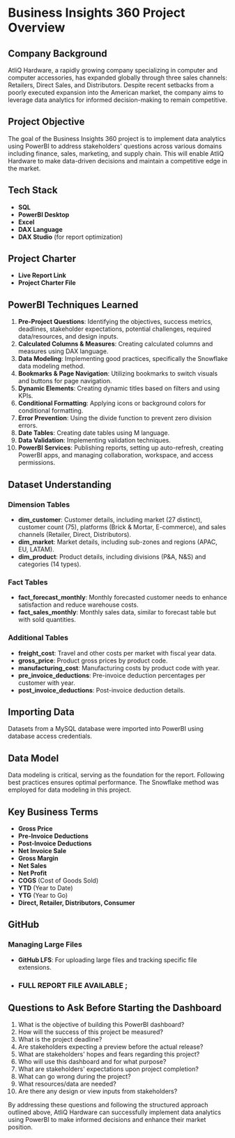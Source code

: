 # Business Insights 360 Project Overview

## Company Background
AtliQ Hardware, a rapidly growing company specializing in computer and computer accessories, has expanded globally through three sales channels: Retailers, Direct Sales, and Distributors. Despite recent setbacks from a poorly executed expansion into the American market, the company aims to leverage data analytics for informed decision-making to remain competitive.

## Project Objective
The goal of the Business Insights 360 project is to implement data analytics using PowerBI to address stakeholders' questions across various domains including finance, sales, marketing, and supply chain. This will enable AtliQ Hardware to make data-driven decisions and maintain a competitive edge in the market.

## Tech Stack
- **SQL**
- **PowerBI Desktop**
- **Excel**
- **DAX Language**
- **DAX Studio** (for report optimization)

## Project Charter
- **Live Report Link**
- **Project Charter File**

## PowerBI Techniques Learned
1. **Pre-Project Questions**: Identifying the objectives, success metrics, deadlines, stakeholder expectations, potential challenges, required data/resources, and design inputs.
2. **Calculated Columns & Measures**: Creating calculated columns and measures using DAX language.
3. **Data Modeling**: Implementing good practices, specifically the Snowflake data modeling method.
4. **Bookmarks & Page Navigation**: Utilizing bookmarks to switch visuals and buttons for page navigation.
5. **Dynamic Elements**: Creating dynamic titles based on filters and using KPIs.
6. **Conditional Formatting**: Applying icons or background colors for conditional formatting.
7. **Error Prevention**: Using the divide function to prevent zero division errors.
8. **Date Tables**: Creating date tables using M language.
9. **Data Validation**: Implementing validation techniques.
10. **PowerBI Services**: Publishing reports, setting up auto-refresh, creating PowerBI apps, and managing collaboration, workspace, and access permissions.

## Dataset Understanding
### Dimension Tables
- **dim_customer**: Customer details, including market (27 distinct), customer count (75), platforms (Brick & Mortar, E-commerce), and sales channels (Retailer, Direct, Distributors).
- **dim_market**: Market details, including sub-zones and regions (APAC, EU, LATAM).
- **dim_product**: Product details, including divisions (P&A, N&S) and categories (14 types).

### Fact Tables
- **fact_forecast_monthly**: Monthly forecasted customer needs to enhance satisfaction and reduce warehouse costs.
- **fact_sales_monthly**: Monthly sales data, similar to forecast table but with sold quantities.

### Additional Tables
- **freight_cost**: Travel and other costs per market with fiscal year data.
- **gross_price**: Product gross prices by product code.
- **manufacturing_cost**: Manufacturing costs by product code with year.
- **pre_invoice_deductions**: Pre-invoice deduction percentages per customer with year.
- **post_invoice_deductions**: Post-invoice deduction details.

## Importing Data
Datasets from a MySQL database were imported into PowerBI using database access credentials.

## Data Model
Data modeling is critical, serving as the foundation for the report. Following best practices ensures optimal performance. The Snowflake method was employed for data modeling in this project.

## Key Business Terms
- **Gross Price**
- **Pre-Invoice Deductions**
- **Post-Invoice Deductions**
- **Net Invoice Sale**
- **Gross Margin**
- **Net Sales**
- **Net Profit**
- **COGS** (Cost of Goods Sold)
- **YTD** (Year to Date)
- **YTG** (Year to Go)
- **Direct, Retailer, Distributors, Consumer**

## GitHub
### Managing Large Files
- **GitHub LFS**: For uploading large files and tracking specific file extensions.

- ### FULL REPORT FILE AVAILABLE ;

## Questions to Ask Before Starting the Dashboard
1. What is the objective of building this PowerBI dashboard?
2. How will the success of this project be measured?
3. What is the project deadline?
4. Are stakeholders expecting a preview before the actual release?
5. What are stakeholders' hopes and fears regarding this project?
6. Who will use this dashboard and for what purpose?
7. What are stakeholders' expectations upon project completion?
8. What can go wrong during the project?
9. What resources/data are needed?
10. Are there any design or view inputs from stakeholders?

By addressing these questions and following the structured approach outlined above, AtliQ Hardware can successfully implement data analytics using PowerBI to make informed decisions and enhance their market position.
